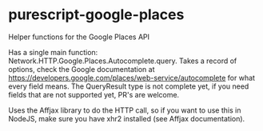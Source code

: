# purescript-google-places
Helper functions for the Google Places API

Has a single main function: Network.HTTP.Google.Places.Autocomplete.query. Takes a record of options, check the Google documentation at https://developers.google.com/places/web-service/autocomplete for what every field means. The QueryResult type is not complete yet, if you need fields that are not supported yet, PR's are welcome.

Uses the Affjax library to do the HTTP call, so if you want to use this in NodeJS, make sure you have xhr2 installed (see Affjax documentation).
